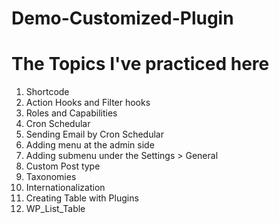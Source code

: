 # Demo-Customized-Plugin

# The Topics I've practiced here
1. Shortcode
2. Action Hooks and Filter hooks
3. Roles and Capabilities
4. Cron Schedular
5. Sending Email by Cron Schedular
6. Adding menu at the admin side
7. Adding submenu under the Settings > General
8. Custom Post type
9. Taxonomies
10. Internationalization
11. Creating Table with Plugins
12. WP_List_Table 

